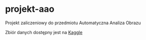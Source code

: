 # projekt-aao
Projekt zaliczeniowy do przedmiotu Automatyczna Analiza Obrazu



Zbiór danych dostępny jest na [Kaggle](https://www.kaggle.com/datasets/jeffheaton/glasses-or-no-glasses/data)
